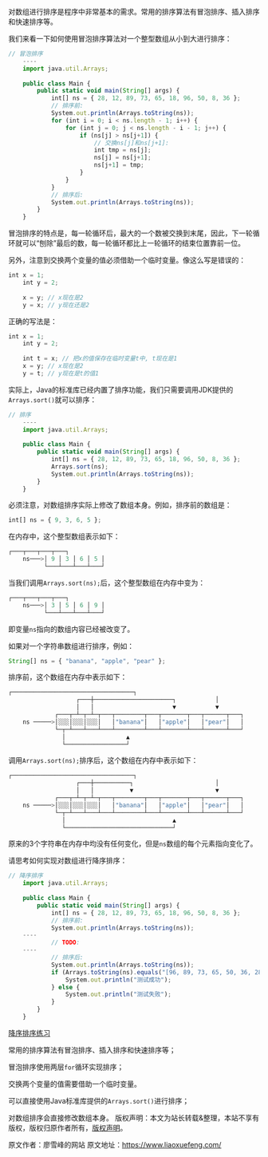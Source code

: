 


对数组进行排序是程序中非常基本的需求。常用的排序算法有冒泡排序、插入排序和快速排序等。

我们来看一下如何使用冒泡排序算法对一个整型数组从小到大进行排序：

```js 
// 冒泡排序
    ----
    import java.util.Arrays;
    
    public class Main {
        public static void main(String[] args) {
            int[] ns = { 28, 12, 89, 73, 65, 18, 96, 50, 8, 36 };
            // 排序前:
            System.out.println(Arrays.toString(ns));
            for (int i = 0; i < ns.length - 1; i++) {
                for (int j = 0; j < ns.length - i - 1; j++) {
                    if (ns[j] > ns[j+1]) {
                        // 交换ns[j]和ns[j+1]:
                        int tmp = ns[j];
                        ns[j] = ns[j+1];
                        ns[j+1] = tmp;
                    }
                }
            }
            // 排序后:
            System.out.println(Arrays.toString(ns));
        }
    }
```

冒泡排序的特点是，每一轮循环后，最大的一个数被交换到末尾，因此，下一轮循环就可以“刨除”最后的数，每一轮循环都比上一轮循环的结束位置靠前一位。

另外，注意到交换两个变量的值必须借助一个临时变量。像这么写是错误的：

```js 
int x = 1;
    int y = 2;
    
    x = y; // x现在是2
    y = x; // y现在还是2
```

正确的写法是：


```js 
int x = 1;
    int y = 2;
    
    int t = x; // 把x的值保存在临时变量t中, t现在是1
    x = y; // x现在是2
    y = t; // y现在是t的值1
```

实际上，Java的标准库已经内置了排序功能，我们只需要调用JDK提供的`Arrays.sort()`就可以排序：


```js 
// 排序
    ----
    import java.util.Arrays;
    
    public class Main {
        public static void main(String[] args) {
            int[] ns = { 28, 12, 89, 73, 65, 18, 96, 50, 8, 36 };
            Arrays.sort(ns);
            System.out.println(Arrays.toString(ns));
        }
    }
```

必须注意，对数组排序实际上修改了数组本身。例如，排序前的数组是：


```js 
int[] ns = { 9, 3, 6, 5 };
```

在内存中，这个整型数组表示如下：


```js 
┌───┬───┬───┬───┐
    ns───>│ 9 │ 3 │ 6 │ 5 │
          └───┴───┴───┴───┘
```

当我们调用`Arrays.sort(ns);`后，这个整型数组在内存中变为：


```js 
┌───┬───┬───┬───┐
    ns───>│ 3 │ 5 │ 6 │ 9 │
          └───┴───┴───┴───┘
```

即变量`ns`指向的数组内容已经被改变了。

如果对一个字符串数组进行排序，例如：

```js 
String[] ns = { "banana", "apple", "pear" };
```

排序前，这个数组在内存中表示如下：


```js 
┌──────────────────────────────────┐
                   ┌───┼──────────────────────┐           │
                   │   │                      ▼           ▼
             ┌───┬─┴─┬─┴─┬───┬────────┬───┬───────┬───┬──────┬───┐
    ns ─────>│░░░│░░░│░░░│   │"banana"│   │"apple"│   │"pear"│   │
             └─┬─┴───┴───┴───┴────────┴───┴───────┴───┴──────┴───┘
               │                 ▲
               └─────────────────┘
```

调用`Arrays.sort(ns);`排序后，这个数组在内存中表示如下：


```js 
┌──────────────────────────────────┐
                   ┌───┼──────────┐                       │
                   │   │          ▼                       ▼
             ┌───┬─┴─┬─┴─┬───┬────────┬───┬───────┬───┬──────┬───┐
    ns ─────>│░░░│░░░│░░░│   │"banana"│   │"apple"│   │"pear"│   │
             └─┬─┴───┴───┴───┴────────┴───┴───────┴───┴──────┴───┘
               │                              ▲
               └──────────────────────────────┘
```

原来的3个字符串在内存中均没有任何变化，但是`ns`数组的每个元素指向变化了。

请思考如何实现对数组进行降序排序：

```js 
// 降序排序
    import java.util.Arrays;
    
    public class Main {
        public static void main(String[] args) {
            int[] ns = { 28, 12, 89, 73, 65, 18, 96, 50, 8, 36 };
            // 排序前:
            System.out.println(Arrays.toString(ns));
    ----
            // TODO:
    ----
            // 排序后:
            System.out.println(Arrays.toString(ns));
            if (Arrays.toString(ns).equals("[96, 89, 73, 65, 50, 36, 28, 18, 12, 8]")) {
                System.out.println("测试成功");
            } else {
                System.out.println("测试失败");
            }
        }
    }
```

[降序排序练习](https://gitee.com/liaoxuefeng/learn-java/raw/master/practices/Java%E6%95%99%E7%A8%8B/10.Java%E5%BF%AB%E9%80%9F%E5%85%A5%E9%97%A8.1255883772263712/40.%E6%95%B0%E7%BB%84%E6%93%8D%E4%BD%9C.1255945064769408/20.%E6%95%B0%E7%BB%84%E6%8E%92%E5%BA%8F.1259543088592672/array-sort.zip)

常用的排序算法有冒泡排序、插入排序和快速排序等；

冒泡排序使用两层`for`循环实现排序；

交换两个变量的值需要借助一个临时变量。

可以直接使用Java标准库提供的`Arrays.sort()`进行排序；

对数组排序会直接修改数组本身。
版权声明：本文为站长转载&整理，本站不享有版权，版权归原作者所有，[版权声明](https://gitee.com/hezhiyuan007/java-notes/raw/master/disclaimer.md)。




原文作者：廖雪峰的网站 原文地址：https://www.liaoxuefeng.com/